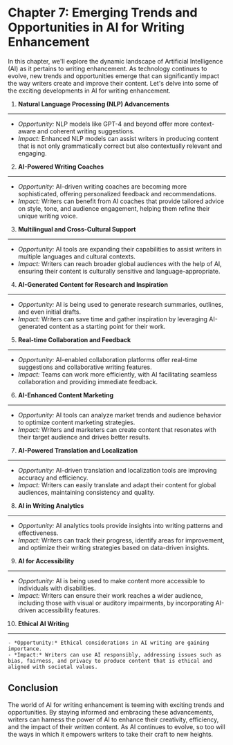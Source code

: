 Chapter 7: Emerging Trends and Opportunities in AI for Writing Enhancement
==========================================================================

In this chapter, we'll explore the dynamic landscape of Artificial Intelligence (AI) as it pertains to writing enhancement. As technology continues to evolve, new trends and opportunities emerge that can significantly impact the way writers create and improve their content. Let's delve into some of the exciting developments in AI for writing enhancement.

1. **Natural Language Processing (NLP) Advancements**
-----------------------------------------------------

* *Opportunity:* NLP models like GPT-4 and beyond offer more context-aware and coherent writing suggestions.
* *Impact:* Enhanced NLP models can assist writers in producing content that is not only grammatically correct but also contextually relevant and engaging.

2. **AI-Powered Writing Coaches**
---------------------------------

* *Opportunity:* AI-driven writing coaches are becoming more sophisticated, offering personalized feedback and recommendations.
* *Impact:* Writers can benefit from AI coaches that provide tailored advice on style, tone, and audience engagement, helping them refine their unique writing voice.

3. **Multilingual and Cross-Cultural Support**
----------------------------------------------

* *Opportunity:* AI tools are expanding their capabilities to assist writers in multiple languages and cultural contexts.
* *Impact:* Writers can reach broader global audiences with the help of AI, ensuring their content is culturally sensitive and language-appropriate.

4. **AI-Generated Content for Research and Inspiration**
--------------------------------------------------------

* *Opportunity:* AI is being used to generate research summaries, outlines, and even initial drafts.
* *Impact:* Writers can save time and gather inspiration by leveraging AI-generated content as a starting point for their work.

5. **Real-time Collaboration and Feedback**
-------------------------------------------

* *Opportunity:* AI-enabled collaboration platforms offer real-time suggestions and collaborative writing features.
* *Impact:* Teams can work more efficiently, with AI facilitating seamless collaboration and providing immediate feedback.

6. **AI-Enhanced Content Marketing**
------------------------------------

* *Opportunity:* AI tools can analyze market trends and audience behavior to optimize content marketing strategies.
* *Impact:* Writers and marketers can create content that resonates with their target audience and drives better results.

7. **AI-Powered Translation and Localization**
----------------------------------------------

* *Opportunity:* AI-driven translation and localization tools are improving accuracy and efficiency.
* *Impact:* Writers can easily translate and adapt their content for global audiences, maintaining consistency and quality.

8. **AI in Writing Analytics**
------------------------------

* *Opportunity:* AI analytics tools provide insights into writing patterns and effectiveness.
* *Impact:* Writers can track their progress, identify areas for improvement, and optimize their writing strategies based on data-driven insights.

9. **AI for Accessibility**
---------------------------

* *Opportunity:* AI is being used to make content more accessible to individuals with disabilities.
* *Impact:* Writers can ensure their work reaches a wider audience, including those with visual or auditory impairments, by incorporating AI-driven accessibility features.

10. **Ethical AI Writing**
--------------------------

    - *Opportunity:* Ethical considerations in AI writing are gaining importance.
    - *Impact:* Writers can use AI responsibly, addressing issues such as bias, fairness, and privacy to produce content that is ethical and aligned with societal values.

Conclusion
----------

The world of AI for writing enhancement is teeming with exciting trends and opportunities. By staying informed and embracing these advancements, writers can harness the power of AI to enhance their creativity, efficiency, and the impact of their written content. As AI continues to evolve, so too will the ways in which it empowers writers to take their craft to new heights.
